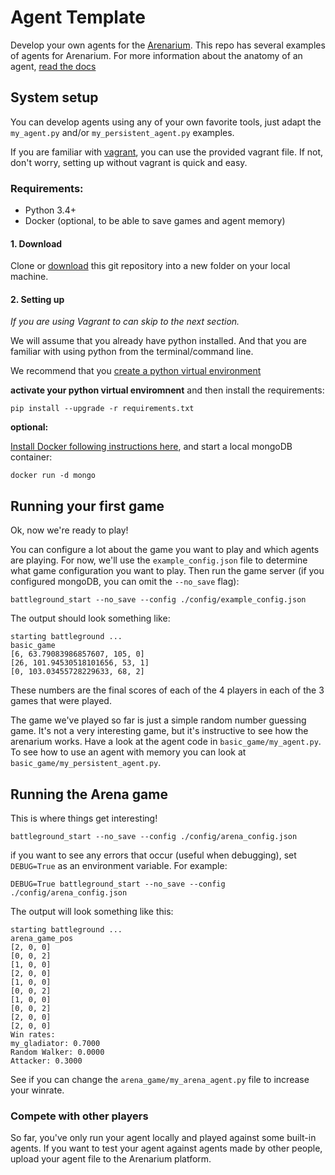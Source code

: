 # Agent Template
Develop your own agents for the [Arenarium](http://www.arenarium.com/).
This repo has several examples of agents for Arenarium. For more information about
the anatomy of an agent, [read the docs](https://arenarium.readthedocs.io/)

## System setup
You can develop agents using any of your own favorite tools,
just adapt the `my_agent.py` and/or `my_persistent_agent.py` examples.

If you are familiar with [vagrant](https://www.vagrantup.com/docs/installation/), you can use the provided vagrant file. If not, don't worry, setting up without vagrant is quick and easy.

### Requirements:
- Python 3.4+
- Docker (optional, to be able to save games and agent memory)

#### 1. Download
Clone or [download](https://github.com/arenarium/battleground_agent_template/archive/master.zip) this git repository into a new folder on your local machine.

#### 2. Setting up
*If you are using Vagrant to can skip to the next section.*

We will assume that you already have python installed. And that you are familiar with using python from the terminal/command line.

We recommend that you [create a python virtual environment](https://docs.python.org/3/tutorial/venv.html)

**activate your python virtual enviromnent** and then install the requirements:
```
pip install --upgrade -r requirements.txt
```

**optional:**

[Install Docker following instructions here](https://www.docker.com/community-edition), and start a local mongoDB container:
```
docker run -d mongo
```

## Running your first game

Ok, now we're ready to play!

You can configure a lot about the game you want to play and which agents are playing. For now, we'll use the `example_config.json` file to determine what game configuration you want to play.
Then run the game server (if you configured mongoDB, you can omit the `--no_save` flag):

```
battleground_start --no_save --config ./config/example_config.json
```

The output should look something like:
```
starting battleground ...
basic_game
[6, 63.79083986857607, 105, 0]
[26, 101.94530518101656, 53, 1]
[0, 103.03455728229633, 68, 2]
```

These numbers are the final scores of each of the 4 players in each of the 3 games that were played.

The game we've played so far is just a simple random number guessing game. It's not a very interesting game, but it's instructive to see how the arenarium works. Have a look at the agent code in `basic_game/my_agent.py`. To see how to use an agent with memory you can look at `basic_game/my_persistent_agent.py`.

## Running the Arena game
This is where things get interesting!

```
battleground_start --no_save --config ./config/arena_config.json
```

if you want to see any errors that occur (useful when debugging), set `DEBUG=True` as an environment variable. For example:

```
DEBUG=True battleground_start --no_save --config ./config/arena_config.json
```

The output will look something like this:
```
starting battleground ...
arena_game_pos
[2, 0, 0]
[0, 0, 2]
[1, 0, 0]
[2, 0, 0]
[1, 0, 0]
[0, 0, 2]
[1, 0, 0]
[0, 0, 2]
[2, 0, 0]
[2, 0, 0]
Win rates:
my_gladiator: 0.7000
Random Walker: 0.0000
Attacker: 0.3000
```

See if you can change the `arena_game/my_arena_agent.py` file to increase your winrate.

### Compete with other players

So far, you've only run your agent locally and played against some built-in agents. If you want to test your agent against agents made by other people, upload your agent file to the Arenarium platform.
